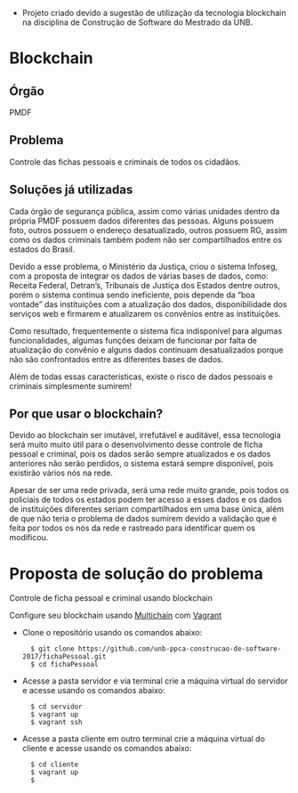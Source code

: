 * Projeto criado devido a sugestão de utilização da tecnologia blockchain na disciplina de Construção de Software do Mestrado da UNB.

# Blockchain

## Órgão

PMDF

## Problema

Controle das fichas pessoais e criminais de todos os cidadãos.

## Soluções já utilizadas

Cada órgão de segurança pública, assim como várias unidades dentro da própria PMDF possuem dados diferentes das pessoas. Alguns possuem foto, outros possuem o endereço desatualizado, outros possuem RG, assim como os dados criminais também podem não ser compartilhados entre os estados do Brasil.

Devido a esse problema, o Ministério da Justiça, criou o sistema Infoseg, com a proposta de integrar os dados de várias bases de dados, como: Receita Federal, Detran’s, Tribunais de Justiça dos Estados dentre outros, porém o sistema continua sendo ineficiente, pois depende da “boa vontade” das instituições com a atualização dos dados, disponibilidade dos serviços web e firmarem e atualizarem os convênios entre as instituições.

Como resultado, frequentemente o sistema fica indisponível para algumas funcionalidades, algumas funções deixam de funcionar por falta de atualização do convênio e alguns dados continuam desatualizados porque não são confrontados entre as diferentes bases de dados.

Além de todas essas características, existe o risco de dados pessoais e criminais simplesmente sumirem!

## Por que usar o blockchain?

Devido ao blockchain ser imutável, irrefutável e auditável, essa tecnologia será muito muito útil para o desenvolvimento desse controle de ficha pessoal e criminal, pois os dados serão sempre atualizados e os dados anteriores não serão perdidos, o sistema estará sempre disponível, pois existirão vários nós na rede.

Apesar de ser uma rede privada, será uma rede muito grande, pois todos os policiais de todos os estados podem ter acesso a esses dados e os dados de instituições diferentes seriam compartilhados em uma base única, além de que não teria o problema de dados sumirem devido a validação que é feita por todos os nós da rede e rastreado para identificar quem os modificou.


# Proposta de solução do problema

Controle de ficha pessoal e criminal usando blockchain

Configure seu blockchain usando [Multichain](http://www.multichain.com/) com [Vagrant](https://www.vagrantup.com/)

* Clone o repositório usando os comandos abaixo:

        $ git clone https://github.com/unb-ppca-construcao-de-software-2017/fichaPessoal.git
        $ cd fichaPessoal

* Acesse a pasta servidor e via terminal crie a máquina virtual do servidor e acesse usando os comandos abaixo:

        $ cd servidor
        $ vagrant up
        $ vagrant ssh

* Acesse a pasta cliente em outro terminal crie a máquina virtual do cliente e acesse usando os comandos abaixo:

        $ cd cliente
        $ vagrant up
        $